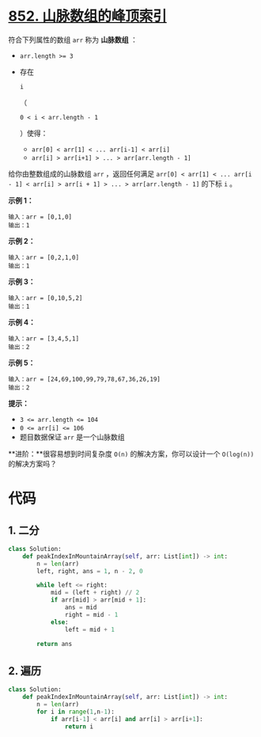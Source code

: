 <!--
 * @Description: 
 * @Autor: Au3C2
 * @Date: 2021-06-15 10:36:44
 * @LastEditors: Au3C2
 * @LastEditTime: 2021-06-15 10:38:20
-->
# [852. 山脉数组的峰顶索引](https://leetcode-cn.com/problems/peak-index-in-a-mountain-array/)



符合下列属性的数组 `arr` 称为 **山脉数组** ：

- `arr.length >= 3`

- 存在

   

  ```
  i
  ```

  （

  ```
  0 < i < arr.length - 1
  ```

  ）使得：

  - `arr[0] < arr[1] < ... arr[i-1] < arr[i]`
  - `arr[i] > arr[i+1] > ... > arr[arr.length - 1]`

给你由整数组成的山脉数组 `arr` ，返回任何满足 `arr[0] < arr[1] < ... arr[i - 1] < arr[i] > arr[i + 1] > ... > arr[arr.length - 1]` 的下标 `i` 。

 

**示例 1：**

```
输入：arr = [0,1,0]
输出：1
```

**示例 2：**

```
输入：arr = [0,2,1,0]
输出：1
```

**示例 3：**

```
输入：arr = [0,10,5,2]
输出：1
```

**示例 4：**

```
输入：arr = [3,4,5,1]
输出：2
```

**示例 5：**

```
输入：arr = [24,69,100,99,79,78,67,36,26,19]
输出：2
```

 

**提示：**

- `3 <= arr.length <= 104`
- `0 <= arr[i] <= 106`
- 题目数据保证 `arr` 是一个山脉数组

 

**进阶：**很容易想到时间复杂度 `O(n)` 的解决方案，你可以设计一个 `O(log(n))` 的解决方案吗？

# 代码

## 1. 二分
```python
class Solution:
    def peakIndexInMountainArray(self, arr: List[int]) -> int:
        n = len(arr)
        left, right, ans = 1, n - 2, 0

        while left <= right:
            mid = (left + right) // 2
            if arr[mid] > arr[mid + 1]:
                ans = mid
                right = mid - 1
            else:
                left = mid + 1
        
        return ans
```

## 2. 遍历

```python
class Solution:
    def peakIndexInMountainArray(self, arr: List[int]) -> int:
        n = len(arr)
        for i in range(1,n-1):
            if arr[i-1] < arr[i] and arr[i] > arr[i+1]:
                return i
```